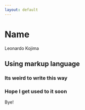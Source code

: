 ```yaml
---
layout: default
---
```


# Name
Leonardo Kojima
## Using markup language
### Its weird to write this way
### Hope I get used to it soon

Bye!
